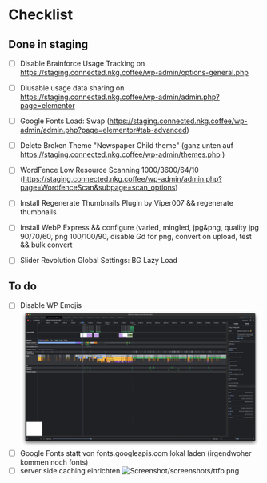 # Checklist 

## Done in staging

- [ ] Disable Brainforce Usage Tracking  on https://staging.connected.nkg.coffee/wp-admin/options-general.php
- [ ] Diusable usage data sharing on https://staging.connected.nkg.coffee/wp-admin/admin.php?page=elementor
- [ ] Google Fonts Load: Swap (https://staging.connected.nkg.coffee/wp-admin/admin.php?page=elementor#tab-advanced)
- [ ] Delete Broken Theme  "Newspaper Child theme" (ganz unten auf https://staging.connected.nkg.coffee/wp-admin/themes.php )
- [ ] WordFence Low Resource Scanning 1000/3600/64/10 (https://staging.connected.nkg.coffee/wp-admin/admin.php?page=WordfenceScan&subpage=scan_options)
- [ ] Install Regenerate Thumbnails Plugin by Viper007 && regenerate thumbnails
- [ ] Install WebP Express && configure (varied, mingled, jpg&png, quality jpg 90/70/60, png 100/100/90, disable Gd for png, convert on upload, test && bulk convert

- [ ] Slider Revolution Global Settings: BG Lazy Load

## To do

- [ ] Disable WP Emojis ![Screenshot](/screenshots/wp_emoji.png)
- [ ] Google Fonts statt von fonts.googleapis.com lokal laden  (irgendwoher kommen noch fonts)
- [ ] server side caching einrichten ![Screenshot]()/screenshots/ttfb.png
